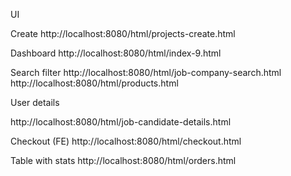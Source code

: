 UI

Create 
http://localhost:8080/html/projects-create.html

Dashboard
http://localhost:8080/html/index-9.html

Search filter 
http://localhost:8080/html/job-company-search.html
http://localhost:8080/html/products.html

User details

http://localhost:8080/html/job-candidate-details.html


Checkout (FE)
http://localhost:8080/html/checkout.html

Table with stats
http://localhost:8080/html/orders.html